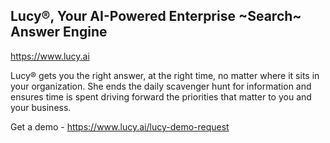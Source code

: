 ## Lucy®, Your AI-Powered Enterprise ~Search~ Answer Engine

https://www.lucy.ai

Lucy® gets you the right answer, at the right time, no matter where it sits in your organization.
She ends the daily scavenger hunt for information and ensures time is spent driving forward the priorities that matter to you and your business. 

Get a demo - https://www.lucy.ai/lucy-demo-request

<!--

**Here are some ideas to get you started:**

🙋‍♀️ A short introduction - what is your organization all about?
🌈 Contribution guidelines - how can the community get involved?
👩‍💻 Useful resources - where can the community find your docs? Is there anything else the community should know?
🍿 Fun facts - what does your team eat for breakfast?
🧙 Remember, you can do mighty things with the power of [Markdown](https://docs.github.com/github/writing-on-github/getting-started-with-writing-and-formatting-on-github/basic-writing-and-formatting-syntax)
-->
